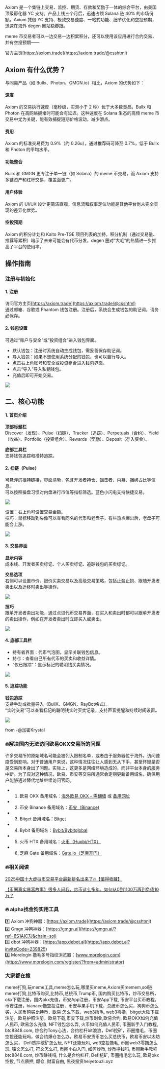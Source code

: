 Axiom 是一个集链上交易、监控、期货、存款和奖励于一体的综合平台，由美国顶级孵化器 YC 支持。产品上线三个月后，迅速占领 Solana 链 40% 的市场份额。Axiom 凭借 YC 支持、极致交易速度、一站式功能、细节优化和空投预期，迅速在海外 degen 圈站稳脚跟。

meme 币交易者可以一边交易一边积累积分，还可以使用该应用进行合约交易，并有空投预期——

官方主页[https://axiom.trade](https://axiom.trade/@csshtml)

## Axiom 有什么优势？

与同类产品（如 Bullx、Photon、GMGN.io）相比，Axiom 的优势如下：

#### 速度
Axiom 的交易执行速度（毫秒级，实测小于 2 秒）优于大多数竞品，Bullx 和 Photon 在高网络拥堵时可能会有延迟。这种速度在 Solana 生态的高频 meme 币交易中尤为关键，能有效捕捉短期价格波动，减少滑点。

#### 费用
Axiom 的标准交易费为 0.9%（约 0.26u），通过推荐码可降至 0.7%，低于 Bullx 和 Photon 的平均水平。

#### 功能整合
Bullx 和 GMGN 更专注于单一链（如 Solana）的 meme 币交易，而 Axiom 支持多链资产和杠杆交易，覆盖面更广。

#### 用户体验
Axiom 的 UI/UX 设计更简洁直观，信息流和叙事定位功能是其他平台尚未完全实现的差异化优势。

#### 空投预期
Axiom 的积分计划和 Kaito Pre-TGE 项目列表的加持。积分机制（通过交易量、推荐等累积）暗示了未来可能会有代币分发。degen 圈对“大毛”的热情进一步推高了平台的使用率。

## 操作指南

### 注册与初始化
#### 1. 注册
访问官方主页[https://axiom.trade](https://axiom.trade/@csshtml)  
通过邮箱、谷歌或 Phantom 钱包注册。注册后，系统会生成钱包的助记词，请务必保存。

#### 2. 钱包设置
可通过“账户与安全”或“投资组合”进入钱包界面。  
- 默认钱包：注册时系统自动生成钱包，需妥善保存助记词。  
- 导入钱包：如果不想使用系统分配的钱包，也可以自行导入。  
- 点击右上角账号和安全或投资组合进入钱包界面。  
- 点击“导入”导入私钥钱包。  
- 充值后即可开始交易。  

[![](https://307e939.webp.li/20250422123425767.png)](https://btc8848.com/top-10-exchanges)

## 二、核心功能
#### 1. 首页介绍
**顶部标题栏**  
Discover（发现）、Pulse（扫链）、Tracker（追踪）、Perpetuals（合约）、Yield（收益）、Portfolio（投资组合）、Rewards（奖励）、Deposit（存入资金）。  

**底部工具栏**  
支持钱包追踪和推特追踪。  

#### 2. 扫链（Pulse）
可悬浮的推特链接，界面清晰，包含开发者持仓、狙击者、内幕、捆绑占比等信息。  
可以按照操盘习惯对内盘进行市值等指标筛选。蓝色小闪电支持快捷交易。  

[![](https://307e939.webp.li/20250422123508636.png)](https://btc8848.com/top-10-exchanges)  

设置：右上角可设置交易金额。  
技巧：鼠标移动到头像可以查看同名的代币和老盘子，有些热点爆出后，老盘子可能会上涨。  

[![](https://307e939.webp.li/20250422123532899.png)](https://btc8848.com/top-10-exchanges)  

#### 3. 交易界面
**显示内容**  
成本线、开发者买卖标记、个人买卖标记、追踪钱包的买卖标记。  

**交易选项**  
右侧可以设置市价、限价买卖交易以及高级交易策略，包括止盈止损、跟随开发者卖出以及迁移时卖出等操作。  

[![](https://307e939.webp.li/20250422123628449.png)](https://btc8848.com/top-10-exchanges)  

**技巧**  
跟单开发者卖出功能，通过点进代币交易界面，在买入和卖出时都可以跟单开发者的卖出操作，例如在开发者卖出时立即买入或卖出。  

[![](https://307e939.webp.li/20250422123707741.png)](https://btc8848.com/top-10-exchanges)  

#### 4. 底部工具栏
- 持有者界面：代币气泡图，显示关联钱包信息。  
- 持仓：查看自己所有代币的买卖和收益详情。  
- “仅已跟踪”：显示标记的聪明钱买卖情况。  

[![](https://307e939.webp.li/20250422123739078.png)](https://btc8848.com/top-10-exchanges)  

#### 5. 追踪功能
**钱包追踪**  
支持手动或批量导入（BullX、GMGN、RayBot格式）。  
“实时交易”可以查看标记的聪明钱实时买卖记录，支持声音提醒和持续时间设置。  

[![](https://307e939.webp.li/20250422123813646.png)](https://btc8848.com/top-10-exchanges)  

from -@加密Krystal  

### 🔥解决国内无法访问欧易OKX交易所的问题
许多交易所的原始域名可能会被列入限制名单，或者由于服务器位于海外，访问速度受到影响。对于普通用户来说，这种情况往往让人感到无从下手，甚至怀疑是否是交易所本身出了问题。实际上，这更多是网络环境造成的，而非平台本身的服务中断。为了应对这种情况，欧易、币安等交易所通常会定期更新备用域名，确保用户能够通过替代地址继续访问官网。  

- 1. 欧易 OKX 备用域名：[海外欧易 OKX - 需翻墙](https://www.okx.com/zh-hans/join/74873351) 或 [备用网址](https://www.chouyi.world/zh-hans/join/18639032)  
- 2. 币安 Binance 备用域名：[币安（Binance)](https://accounts.binance.com/zh-CN/register?ref=36457687)  
- 3. Bitget 备用域名：[Bitget](https://www.bitget.com/zh-CN/referral/register?from=referral&clacCode=VRNEYUTR)  
- 4. Bybit 备用域名：[Bybit/Bybitglobal](https://www.bybitglobal.com/zh-MY/invite/?ref=VMKORMM)  
- 5. 火币 HTX 备用域名：[火币（Huobi/HTX）](https://www.htx.com/invite/zh-cn/1f?invite_code=whf45223)  
- 6. 芝麻 Gate 备用域名：[Gate.io（芝麻开门）](https://www.gate.io/zh/signup?ref_type=103&ref=A1ERAQ)  

### 🔥相关阅读
[2025中国十大虚拟币交易平台最新排名出来了🔥【值得收藏】](https://btc8848.com/top-10-exchanges/)  

[【币圈真实暴富故事】很多人问我，炒币这么多年，如何从0到1100万再到负债10万？](https://heiyetouzi.xyz/biquanstory001/)  

### 🔥 alpha找金狗实用工具
1️⃣ Axiom 冲狗神器：[https://axiom.trade](https://axiom.trade/@csshtml)  
2️⃣ Gmgn 冲狗神器：[https://gmgn.ai](https://gmgn.ai/?ref=6S1AIC7J&chain=sol)  
3️⃣ dbot 冲狗神器：[https://app.debot.ai](https://app.debot.ai?inviteCode=239825)  
4️⃣ Morelogin 撸毛多号指纹浏览器：[www.morelogin.com](https://www.morelogin.com/register/?from=administrator)  

### 大家都在搜
meme打狗,玩meme工具,meme怎么玩,哪里买meme,Axiom买memem,sol链meme打狗,比特币购买,比特币,总统币,Trump币, 国内购买比特币，炒币交易所，okx下载注册，国内okx充值，币安App注册，币安App下载, 币安平台买币教程，币安注册，bianace撸空投注册，币安苹果手机下载，总统币怎么买，狗狗币怎么买，人民币购买比特币，欧易 怎么下载，web3撸毛, web3零撸，bitget大陆下载注册，欧易护照注册，欧易下载,币安下载,炒币副业,欧易合约, 欧易OKX如何充值人民币, 欧易怎么充值, NFT钱包怎么弄, 火币如何充值人民币, 币圈新手入门教程, btc8848.com, 炒合约Tony心法，合约杠杆bit浪浪，Defi挖矿，币圈撸毛，币圈空投还能玩吗，做合约爆仓怎么办，欧易币安货币怎么买总统币，欧易币安以太坊怎么买， Defi质押挖矿怎么玩, NFT还能玩吗, we3空投撸毛, 币圈web3零撸怎么玩, 铭文怎么打, 符文怎么打, 币圈小白入门, 如何炒币, 炒币挣钱吗, 币圈新手教程btc8848.com, 炒币赚钱吗, 什么是合约杠杆, Defi挖矿, 币圈撸毛怎么玩, 欧易okx空投, 节点质押, 爆仓, 财富自由, 黑夜投资heiyetouzi.xyz